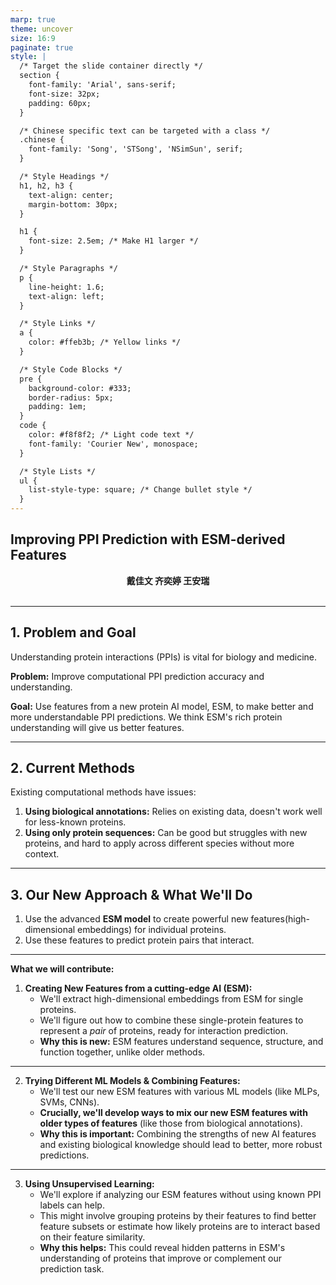 ```yaml
---
marp: true
theme: uncover
size: 16:9
paginate: true
style: |
  /* Target the slide container directly */
  section {
    font-family: 'Arial', sans-serif;
    font-size: 32px;
    padding: 60px;
  }

  /* Chinese specific text can be targeted with a class */
  .chinese {
    font-family: 'Song', 'STSong', 'NSimSun', serif;
  }

  /* Style Headings */
  h1, h2, h3 {
    text-align: center;
    margin-bottom: 30px;
  }

  h1 {
    font-size: 2.5em; /* Make H1 larger */
  }

  /* Style Paragraphs */
  p {
    line-height: 1.6;
    text-align: left;
  }

  /* Style Links */
  a {
    color: #ffeb3b; /* Yellow links */
  }

  /* Style Code Blocks */
  pre {
    background-color: #333;
    border-radius: 5px;
    padding: 1em;
  }
  code {
    color: #f8f8f2; /* Light code text */
    font-family: 'Courier New', monospace;
  }

  /* Style Lists */
  ul {
    list-style-type: square; /* Change bullet style */
  }
---
```


## Improving PPI Prediction with ESM-derived Features

<div style="text-align: center;" class="chinese">
  <strong>戴佳文 齐奕婷 王安瑞</strong>
</div>
<br>

---

## 1. Problem and Goal

Understanding protein interactions (PPIs) is vital for biology and medicine.

**Problem:** Improve computational PPI prediction accuracy and understanding.

**Goal:** Use features from a new protein AI model, ESM, to make better and more understandable PPI predictions. We think ESM's rich protein understanding will give us better features.

---

## 2. Current Methods

Existing computational methods have issues:

1.  **Using biological annotations:** Relies on existing data, doesn't work well for less-known proteins.
2.  **Using only protein sequences:** Can be good but struggles with new proteins, and hard to apply across different species without more context.

---

## 3. Our New Approach & What We'll Do


1. Use the advanced **ESM model** to create powerful new features(high-dimensional embeddings) for individual proteins.
2. Use these features to predict protein pairs that interact.

---

**What we will contribute:**

1.  **Creating New Features from a cutting-edge AI (ESM):**
    * We'll extract high-dimensional embeddings from ESM for single proteins.
    * We'll figure out how to combine these single-protein features to represent a *pair* of proteins, ready for interaction prediction.
    * **Why this is new:** ESM features understand sequence, structure, and function together, unlike older methods.

---

2.  **Trying Different ML Models & Combining Features:**
    * We'll test our new ESM features with various ML models (like MLPs, SVMs, CNNs).
    * **Crucially, we'll develop ways to mix our new ESM features with older types of features** (like those from biological annotations). 
    * **Why this is important:** Combining the strengths of new AI features and existing biological knowledge should lead to better, more robust predictions.

---

3.  **Using Unsupervised Learning:**
    * We'll explore if analyzing our ESM features without using known PPI labels can help.
    * This might involve grouping proteins by their features to find better feature subsets or estimate how likely proteins are to interact based on their feature similarity.
    * **Why this helps:** This could reveal hidden patterns in ESM's understanding of proteins that improve or complement our prediction task.



